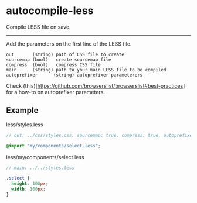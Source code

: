# autocompile-less

Compile LESS file on save.

---

Add the parameters on the first line of the LESS file.

```
out       (string) path of CSS file to create
sourcemap (bool)   create sourcemap file
compress  (bool)   compress CSS file
main      (string) path to your main LESS file to be compiled
autoprefixer      (string) autoprefixer parameterers
```
Check (this)[https://github.com/browserslist/browserslist#best-practices] for a how-to on autoprefixer parameters.

## Example
less/styles.less
```scss
// out: ../css/styles.css, sourcemap: true, compress: true, autoprefixer: defaults

@import "my/components/select.less";
```

less/my/components/select.less
```scss
// main: ../../styles.less

.select {
  height: 100px;
  width: 100px;
}
```
